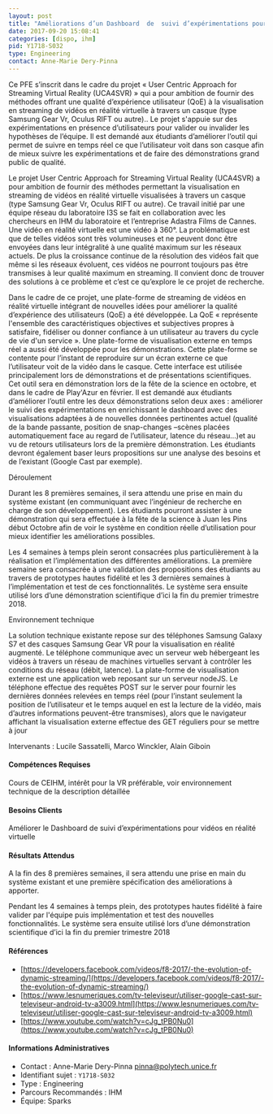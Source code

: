 ```yaml
---
layout: post
title: "Améliorations d’un Dashboard  de  suivi d’expérimentations pour vidéos en réalité virtuelle"
date: 2017-09-20 15:08:41
categories: [dispo, ihm]
pid: Y1718-S032
type: Engineering
contact: Anne-Marie Dery-Pinna
---
```

       
Ce PFE s’inscrit dans le cadre du projet  « User Centric Approach for Streaming Virtual Reality (UCA4SVR) » qui a pour ambition de fournir des méthodes offrant une qualité d’expérience utilisateur (QoE) à la visualisation en streaming de vidéos en réalité virtuelle à travers un casque (type Samsung Gear Vr, Oculus RIFT ou autre).. Le projet s'appuie sur des expérimentations en présence d’utilisateurs pour valider ou invalider les hypothèses de l’équipe.  Il est demandé aux étudiants d’améliorer l’outil  qui permet de suivre en temps réel ce que l’utilisateur voit dans son casque afin de mieux suivre les expérimentations et de faire des démonstrations grand public de qualité.

Le projet User Centric Approach for Streaming Virtual Reality (UCA4SVR) a pour ambition de fournir  des méthodes permettant la visualisation en streaming de vidéos en réalité virtuelle visualisées à travers un casque (type Samsung Gear Vr, Oculus RIFT ou autre). Ce travail initié par une équipe réseau du laboratoire I3S se fait en collaboration avec les chercheurs en IHM du laboratoire et  l’entreprise Adastra Films de Cannes. 
Une vidéo en réalité virtuelle est une vidéo à 360°. La problématique est que de telles vidéos sont très volumineuses et ne peuvent donc être envoyées dans leur intégralité à une qualité maximum sur les réseaux actuels. De plus la croissance continue de la résolution des vidéos fait que même si les réseaux évoluent, ces vidéos ne pourront toujours pas être transmises à leur qualité maximum en streaming. Il convient donc de trouver des solutions à ce problème et c’est ce qu’explore le ce projet de recherche.

Dans le cadre de ce projet, une plate-forme de streaming de vidéos en réalité virtuelle intégrant de nouvelles idées pour améliorer la qualité d’expérience des utilisateurs (QoE) a été développée. La QoE «  représente l'ensemble des caractéristiques objectives et subjectives propres à satisfaire, fidéliser ou donner confiance à un utilisateur au travers du cycle de vie d'un service ». Une plate-forme de visualisation externe en temps réel a aussi été développée pour les démonstrations. Cette plate-forme se contente pour l’instant de reproduire sur un écran externe ce que l’utilisateur voit de la vidéo dans le casque. Cette interface est utilisée principalement lors de démonstrations et de présentations scientifiques. Cet outil sera en démonstration lors de la fête de la science en octobre, et dans le cadre de Play'Azur en février. Il est demandé aux étudiants d’améliorer l’outil entre les deux démonstrations selon deux axes : améliorer le suivi des expérimentations en enrichissant le dashboard avec des visualisations adaptées à de nouvelles données pertinentes actuel (qualité de la bande passante, position de snap-changes –scènes placées automatiquement face au regard de l’utilisateur, latence du réseau…)et au vu de retours utilisateurs lors de la première démonstration. Les étudiants devront également baser leurs propositions sur une analyse des besoins et de l’existant  (Google Cast par exemple).

Déroulement

Durant les 8 premières semaines, il sera attendu une prise en main du  système existant (en communiquant avec l’ingénieur de recherche en charge de son développement).  Les étudiants pourront assister à une démonstration qui sera effectuée à la fête de la science à Juan les Pins début Octobre afin de voir le système en condition réelle d’utilisation pour mieux identifier les  améliorations possibles. 

Les 4 semaines à temps plein seront consacrées plus particulièrement à la réalisation et l’implémentation des différentes améliorations. La première semaine sera consacrée à une validation des propositions des étudiants au travers de prototypes hautes fidélité et les 3 dernières semaines à l’implémentation et test de ces fonctionnalités. Le système sera ensuite utilisé lors d’une démonstration scientifique d’ici la fin du premier trimestre 2018. 


Environnement technique

La solution technique existante repose sur des téléphones Samsung Galaxy S7 et des casques Samsung Gear VR pour la visualisation en réalité augmenté. Le téléphone communique avec un serveur web hébergeant les vidéos à travers un réseau de machines virtuelles servant à contrôler les conditions du réseau (débit, latence). La plate-forme de visualisation externe est une application web reposant sur un serveur nodeJS. Le téléphone effectue des requêtes POST sur le server pour fournir les dernières données relevées en temps réel (pour l’instant seulement la position de l’utilisateur et le temps auquel en est la lecture de la vidéo, mais d’autres informations peuvent-être transmises), alors que le navigateur affichant la visualisation externe effectue des GET réguliers pour se mettre à jour

Intervenants : Lucile Sassatelli, Marco Winckler, Alain Giboin


#### Compétences Requises
Cours de CEIHM,  intérêt pour la VR préférable, voir  environnement technique de la description détaillée



     

#### Besoins Clients
Améliorer le  Dashboard  de  suivi d’expérimentations pour vidéos en réalité virtuelle

#### Résultats Attendus
A la fin des 8 premières semaines, il sera attendu une prise en main du  système existant et une première spécification des  améliorations à apporter. 

Pendant les 4 semaines à temps plein, des prototypes hautes fidélité à faire valider par l'équipe puis  implémentation et test des nouvelles fonctionnalités. Le système sera ensuite utilisé lors d’une démonstration scientifique d’ici la fin du premier trimestre 2018


#### Références

  * [https://developers.facebook.com/videos/f8-2017/-the-evolution-of-dynamic-streaming/](https://developers.facebook.com/videos/f8-2017/-the-evolution-of-dynamic-streaming/)
  * [https://www.lesnumeriques.com/tv-televiseur/utiliser-google-cast-sur-televiseur-android-tv-a3009.html](https://www.lesnumeriques.com/tv-televiseur/utiliser-google-cast-sur-televiseur-android-tv-a3009.html)
  * [https://www.youtube.com/watch?v=cJg_tPB0Nu0](https://www.youtube.com/watch?v=cJg_tPB0Nu0)

#### Informations Administratives
  * Contact : Anne-Marie Dery-Pinna <pinna@polytech.unice.fr>
  * Identifiant sujet : `Y1718-S032`
  * Type : Engineering
  * Parcours Recommandés : IHM
  * Équipe: Sparks

     